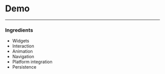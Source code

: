 # Demo 

---
### Ingredients

- Widgets
- Interaction
- Animation
- Navigation
- Platform integration
- Persistence

